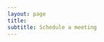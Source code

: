 ```yaml
---
layout: page
title: 
subtitle: Schedule a meeting
---
```


<!-- Calendly inline widget begin -->
<div class="calendly-inline-widget" data-url="https://calendly.com/wadhwa?hide_landing_page_details=1&hide_gdpr_banner=1" style="min-width:320px;height:700px;"></div>
<script type="text/javascript" src="https://assets.calendly.com/assets/external/widget.js" async></script>
<!-- Calendly inline widget end -->
